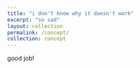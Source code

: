 ```yaml
---
title: "i don't know why it doesn't work"
excerpt: "so sad"
layout: collection
permalink: /concept/
collection: concept
---
```

good job!